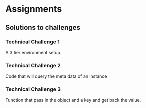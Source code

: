 # Assignments

## Solutions to challenges

### Technical Challenge 1

A 3 tier environment setup.

### Technical Challenge 2

Code that will query the meta data of an instance

### Technical Challenge 3

Function that pass in the object and a key and get back the value.
